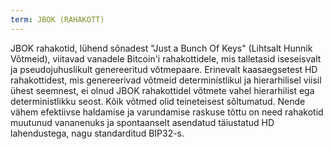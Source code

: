```yaml
---
term: JBOK (RAHAKOTT)
---
```


JBOK rahakotid, lühend sõnadest "Just a Bunch Of Keys" (Lihtsalt Hunnik Võtmeid), viitavad vanadele Bitcoin'i rahakottidele, mis talletasid iseseisvalt ja pseudojuhuslikult genereeritud võtmepaare. Erinevalt kaasaegsetest HD rahakottidest, mis genereerivad võtmeid deterministlikul ja hierarhilisel viisil ühest seemnest, ei olnud JBOK rahakottidel võtmete vahel hierarhilist ega deterministlikku seost. Kõik võtmed olid teineteisest sõltumatud. Nende vähem efektiivse haldamise ja varundamise raskuse tõttu on need rahakotid muutunud vananenuks ja spontaanselt asendatud täiustatud HD lahendustega, nagu standarditud BIP32-s.